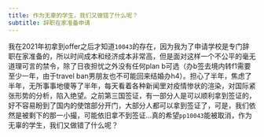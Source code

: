 ```yaml
---
title: 作为无辜的学生，我们又做错了什么呢？
subtitle: 辞职在家准备申请
---
```

我在2021年初拿到offer之后才知道`10043`的存在，因为我为了申请学校是专门辞职在家准备的，所以时间成本和经济成本非常高，但是面对这样一个不公平的毫无道理可言的禁令，除了日夜担忧之外没有任何plan b可选（办b签去境内转f1需要至少一年，由于travel ban男朋友也不可能回来结婚办h4）。担心了半年，焦虑了半年，无所事事地傻等了半年，每天看着各种新闻里对疫情惨状的渲染，对国际紧张形势的分析，陷入绝望。之前第三国签证，有一部分人是可以顺利拿到签证的，好不容易盼到了国内的使馆部分开门，大部分人都可以拿到签证了，可是，我们依然是被剩下的那一小撮，可能依旧拿不到签证...真的希望`pp10043`能被取消，作为无辜的学生，我们又做错了什么呢？
